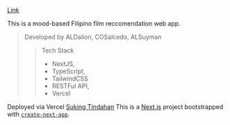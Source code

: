 [Link](suking-tindahan.vercel.app)

This is a mood-based Filipino film reccomendation web app.
> Developed by ALDalion, COSalcedo, ALSuyman
>
>> Tech Stack 
>> - NextJS, 
>> - TypeScript, 
>> - TailwindCSS
>> - RESTFul API,
>> - Vercel

Deployed via Vercel [Suking Tindahan](https://suking-tindahan.vercel.app/)
This is a [Next.js](https://nextjs.org) project bootstrapped with [`create-next-app`](https://nextjs.org/docs/app/api-reference/cli/create-next-app).

